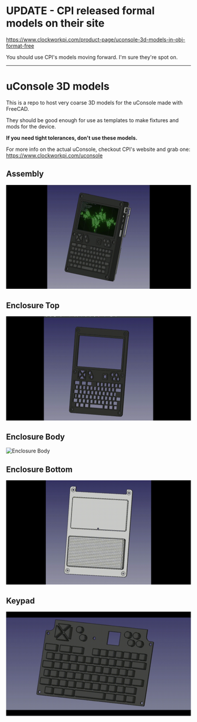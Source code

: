 # UPDATE - CPI released formal models on their site

https://www.clockworkpi.com/product-page/uconsole-3d-models-in-obj-format-free

You should use CPI's models moving forward. I'm sure they're spot on. 

------------------------------------------------------------------------------

# uConsole 3D models

This is a repo to host very coarse 3D models for the uConsole made with FreeCAD.

They should be good enough for use as templates to make fixtures and mods for the device. 

**If you need tight tolerances, don't use these models.**

For more info on the actual uConsole, checkout CPI's website and grab one: https://www.clockworkpi.com/uconsole

## Assembly

![Assembly](media/models/assembly.gif)

## Enclosure Top

![Enclosure Top](media/models/enc_top.gif)

## Enclosure Body

![Enclosure Body](media/models/enc_body.gif)

## Enclosure Bottom

![Enclosure Bottom](media/models/enc_bottom.gif)

## Keypad

![Keypad](media/models/keypad.gif)
